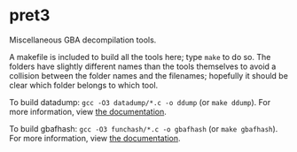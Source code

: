 # pret3
Miscellaneous GBA decompilation tools.

A makefile is included to build all the tools here; type `make` to do so. The folders have slightly different names
than the tools themselves to avoid a collision between the folder names and the filenames; hopefully it should be
clear which folder belongs to which tool.

To build datadump: `gcc -O3 datadump/*.c -o ddump` (or `make ddump`). For more information, view
[the documentation](datadump/docs.md).

To build gbafhash: `gcc -O3 funchash/*.c -o gbafhash` (or `make gbafhash`). For more information, view
[the documentation](funchash/docs.md).
